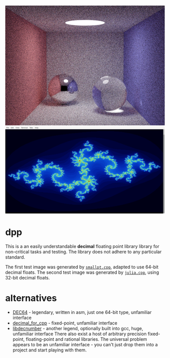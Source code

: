 ![image.png](image.png?raw=true)
![julia.png](julia.png?raw=true)
# dpp
This is a an easily understandable **decimal** floating point library library for non-critical tasks and testing. The library does not adhere to any particular standard.

The first test image was generated by [`smallpt.cpp`](https://www.kevinbeason.com/smallpt/), adapted to use 64-bit decimal floats. The second test image was generated by [`julia.cpp`](https://github.com/user1095108/dpp/blob/master/julia.cpp), using 32-bit decimal floats.
# alternatives
* [DEC64](https://github.com/douglascrockford/DEC64) - legendary, written in asm, just one 64-bit type, unfamiliar interface
* [decimal_for_cpp](https://github.com/vpiotr/decimal_for_cpp) - fixed-point, unfamiliar interface
* [libdecnumber](https://github.com/gcc-mirror/gcc/tree/master/libdecnumber) - another legend, optionally built into gcc, huge, unfamiliar interface
There also exist a host of arbitrary precision fixed-point, floating-point and rational libraries. The universal problem appears to be an unfamiliar interface - you can't just drop them into a project and start playing with them.
